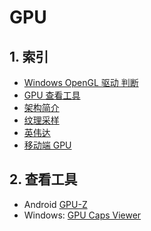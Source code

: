 # GPU

## 1. 索引

+ [Windows OpenGL 驱动 判断](./01_windows_gl_driver.md)
+ [GPU 查看工具](./02_profile.md)
+ [架构简介](./03_arch.md)
+ [纹理采样](./04_texture.md)
+ [英伟达](./05_nvidia.md)
+ [移动端 GPU](./06_mobile/README.md)

## 2. 查看工具

+ Android [GPU-Z](https://www.geeks3d.com/dlz/)
+ Windows: [GPU Caps Viewer](https://www.geeks3d.com/dlz/)